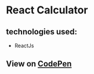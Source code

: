 # React Calculator

## technologies used:

- ReactJs

## View on [CodePen](https://codepen.io/naima1515/full/dyJyEpQ)
